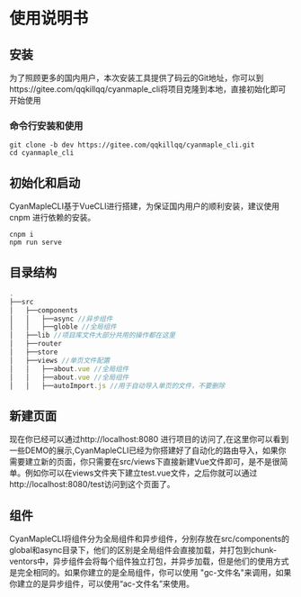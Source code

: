 # 使用说明书
## 安装
为了照顾更多的国内用户，本次安装工具提供了码云的Git地址，你可以到https://gitee.com/qqkillqq/cyanmaple_cli将项目克隆到本地，直接初始化即可开始使用
### 命令行安装和使用
```shell
git clone -b dev https://gitee.com/qqkillqq/cyanmaple_cli.git
cd cyanmaple_cli
```
## 初始化和启动
CyanMapleCLI基于VueCLI进行搭建，为保证国内用户的顺利安装，建议使用cnpm 进行依赖的安装。
```shell
cnpm i 
npm run serve
```
## 目录结构

```js
.
├──src
│   ├──components 
│   │   ├──async //异步组件
│   │   ├──globle //全局组件
│   ├──lib //项目库文件大部分共用的操作都在这里
│   ├──router 
│   ├──store 
│   ├──views //单页文件配置
│   │   ├──about.vue //全局组件
│   │   ├──about.vue //全局组件
│   │   ├──autoImport.js //用于自动导入单页的文件，不要删除

```

## 新建页面
现在你已经可以通过http://localhost:8080 进行项目的访问了,在这里你可以看到一些DEMO的展示,CyanMapleCLI已经为你搭建好了自动化的路由导入，如果你需要建立新的页面，你只需要在src/views下直接新建Vue文件即可，是不是很简单。例如你可以在views文件夹下建立test.vue文件，之后你就可以通过http://localhost:8080/test访问到这个页面了。
## 组件
CyanMapleCLI将组件分为全局组件和异步组件，分别存放在src/components的global和async目录下，他们的区别是全局组件会直接加载，并打包到chunk-ventors中，异步组件会将每个组件独立打包，并异步加载，但是他们的使用方式是完全相同的。如果你建立的是全局组件，你可以使用 "gc-文件名"来调用，如果你建立的是异步组件，可以使用“ac-文件名”来使用。
